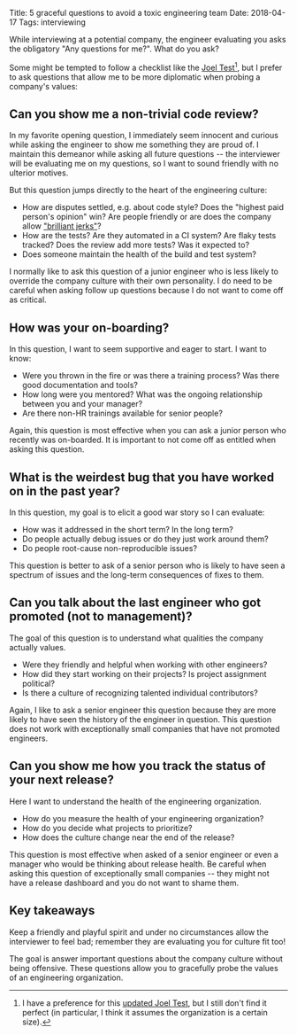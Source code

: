 Title: 5 graceful questions to avoid a toxic engineering team
Date: 2018-04-17
Tags: interviewing

While interviewing at a potential company, the engineer evaluating you asks the
obligatory "Any questions for me?". What do you ask?

Some might be tempted to follow a checklist like the
[Joel Test](https://www.joelonsoftware.com/2000/08/09/the-joel-test-12-steps-to-better-code/)[^1],
but I prefer to ask questions that allow me to be more diplomatic when probing
a company's values:

[^1]: I have a preference for this [updated Joel Test](https://myers.io/2017/04/04/the-joel-test-for-2017/), but I still don't find it perfect (in particular, I think it assumes the organization is a certain size).

## Can you show me a non-trivial code review?

In my favorite opening question, I immediately seem innocent and
curious while asking the engineer to show me something they are proud of. 
I maintain this demeanor while asking all future questions -- the interviewer
will be evaluating me on my questions, so I want to sound friendly with no
ulterior motives.

But this question jumps directly to the heart of the engineering culture:

 - How are disputes settled, e.g. about code style? Does the "highest paid
   person's opinion" win? Are people friendly or are does the company allow
   ["brilliant jerks"](http://www.brendangregg.com/blog/2017-11-13/brilliant-jerks.html)?
 - How are the tests? Are they automated in a CI system? Are flaky tests tracked?
   Does the review add more tests? Was it expected to? 
 - Does someone maintain the health of the build and test system?

I normally like to ask this question of a junior engineer who is less likely to
override the company culture with their own personality. I do need to be careful
when asking follow up questions because I do not want to come off
as critical.

## How was your on-boarding?

In this question, I want to seem supportive and eager to start. I want to know:

 - Were you thrown in the fire or was there a training process? Was there good
   documentation and tools?
 - How long were you mentored? What was the ongoing relationship between you
   and your manager?
 - Are there non-HR trainings available for senior people?

Again, this question is most effective when you can ask a junior person who 
recently was on-boarded. It is important to not come off as entitled when
asking this question.
 
## What is the weirdest bug that you have worked on in the past year?

In this question, my goal is to elicit a good war story so I can evaluate:

 - How was it addressed in the short term? In the long term?
 - Do people actually debug issues or do they just work around them?
 - Do people root-cause non-reproducible issues?

This question is better to ask of a senior person who is likely to have seen
a spectrum of issues and the long-term consequences of fixes to them.

## Can you talk about the last engineer who got promoted (not to management)?

The goal of this question is to understand what qualities the company actually
values.

 - Were they friendly and helpful when working with other engineers?
 - How did they start working on their projects? Is project assignment political?
 - Is there a culture of recognizing talented individual contributors?

Again, I like to ask a senior engineer this question because they are more
likely to have seen the history of the engineer in question. This question does
not work with exceptionally small companies that have not promoted engineers.

## Can you show me how you track the status of your next release?

Here I want to understand the health of the engineering organization.

 - How do you measure the health of your engineering organization?
 - How do you decide what projects to prioritize?
 - How does the culture change near the end of the release?

This question is most effective when asked of a senior engineer or even a
manager who would be thinking about release health. Be careful when asking
this question of exceptionally small companies -- they might not have a release
dashboard and you do not want to shame them.

## Key takeaways

Keep a friendly and playful spirit and under no circumstances allow 
the interviewer to feel bad; remember they are evaluating you for culture
fit too!

The goal is answer important questions about the company culture without being 
offensive. These questions allow you to gracefully probe the values of an
engineering organization.

